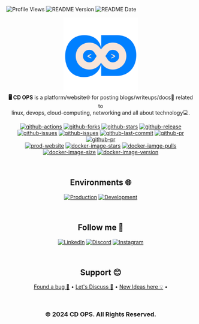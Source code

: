 ![Profile Views](https://komarev.com/ghpvc/?username=gtamilvanan17&label=Profile%20Views)
![README Version](https://img.shields.io/badge/Version-v2-blue.svg?label=README%20Version)
![README Date](https://img.shields.io/badge/Date-2025--03--01-blue.svg?label=README%20Date)

<p align="center">
  <img src="https://raw.githubusercontent.com/gtamilvanan17/cdops-blogs/refs/heads/master/src/assets/images/home.png" alt="cdops-logo" width="200px" height="200px"/>
  <br>
  <b>🖥️ CD OPS</b> is a platform/website🌐 for posting blogs/writeups/docs📝 related to<br>linux, devops, cloud-computing, networking and all about technology💻.
  <br>
</p>

<div align="center">
  
  <a href="">![github-actions](https://img.shields.io/github/actions/workflow/status/gtamilvanan17/cdops-blogs/cdops-github-workflow.yml?label=GitHub%20Actions&logo=github&style=flat)</a>
  <a href="">![github-forks](https://badgen.net/github/forks/gtamilvanan17/cdops-blogs?icon=github&color=green&label=GitHub%20Forks)</a>
  <a href="">![github-stars](https://badgen.net/github/stars/gtamilvanan17/cdops-blogs?icon=github&label=GitHub%20Stars&color=green)</a>
  <a href="">![github-release](https://img.shields.io/github/release/docker/compose.svg?label=GitHub%20Release&logo=github&style=flat&color=brightgreen)</a>
  <a href="">![github-issues](https://img.shields.io/github/issues/gtamilvanan17/cdops-blogs?logo=github&label=GitHub%20Open%20Issues)</a>
  <a href="">![github-issues](https://img.shields.io/github/issues-closed/gtamilvanan17/cdops-blogs?logo=github&label=GitHub%20Closed%20Issues)</a>
  <a href="">![github-last-commit](https://img.shields.io/github/last-commit/gtamilvanan17/cdops-blogs?logo=github&label=Last%20Commit)</a>
  <a href="">![github-pr](https://img.shields.io/github/issues-pr/gtamilvanan17/cdops-blogs?logo=github&label=Open%20Pull%20Requests)</a>
  <a href="">![github-pr](https://img.shields.io/github/issues-pr-closed/gtamilvanan17/cdops-blogs?logo=github&label=Closed%20Pull%20Requests)</a> <br>
  <a href="">![prod-website](https://custom-icon-badges.demolab.com/website?url=https://cdops.is-a.dev&label=Website%20Status&logo=globe&logoSource=feather)</a>
  <a href="">![docker-image-stars](https://img.shields.io/docker/stars/tamil17/cdops?label=Image%20Stars&logo=docker&logoColor=white)</a>
  <a href="">![docker-iamge-pulls](https://img.shields.io/docker/pulls/tamil17/cdops?label=Image%20Pulls&logo=docker&logoColor=white)</a>
  <a href="">![docker-image-size](https://img.shields.io/docker/image-size/tamil17/cdops/latest?label=Image%20Size&logo=docker&logoColor=white)</a>
  <a href="">![docker-image-version](https://img.shields.io/docker/v/tamil17/cdops/latest?label=Latest%20Version&logo=docker&logoColor=white)</a>

<br>

## Environments 🌐

[![Production](https://img.shields.io/badge/Production-site-1abc9c.svg?color=blue&logo=groupme&logoColor=white)](https://cdops.is-a.dev)
[![Development](https://img.shields.io/badge/Development-site-1abc9c.svg?color=blue&logo=groupme&logoColor=white)](https://cdops-blogs-9tzn.onrender.com)

<br>

## Follow me 🙌
[![LinkedIn](https://img.shields.io/badge/LinkedIn-Profile-blue?logo=linkedin)](https://linkedin.com/in/gtamilvanan17)
[![Discord](https://img.shields.io/badge/Discord-%237289DA.svg?logo=discord&logoColor=white)](https://discord.gg/test123)
[![Instagram](https://img.shields.io/badge/Instagram-%23E4405F.svg?logo=Instagram&logoColor=white)](https://instagram.com/gtamilvanan17) 
  
<br>

## Support 😊
<p align="center">
  <a href="https://github.com/gtamilvanan17/cdops-blogs/issues/new?template=bug_report.md" target="_blank">Found a bug 🐞</a> •
  <a href="https://github.com/gtamilvanan17/cdops-blogs/discussions" target="_blank">Let's Discuss 🤩</a> •
  <a href="https://github.com/gtamilvanan17/cdops-blogs/issues/new?template=feature_request.md">New Ideas here 💡</a> •
</p>

<br>

### © 2024 CD OPS. All Rights Reserved.

</div>
